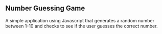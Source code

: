 ## Number Guessing Game 
A simple application using Javascript that generates a random number between 1-10 and checks to see if the user guesses the correct number.  